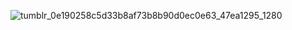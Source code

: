 ![tumblr_0e190258c5d33b8af73b8b90d0ec0e63_47ea1295_1280](https://github.com/user-attachments/assets/a4f4aedc-210a-49fa-a6ed-4e859a17b976)

